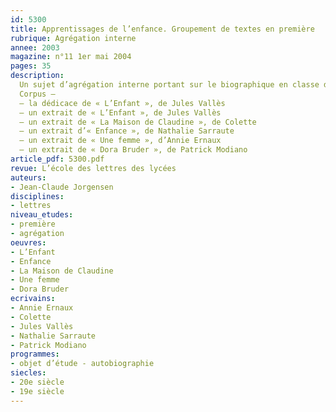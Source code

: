 ```yaml
---
id: 5300
title: Apprentissages de l’enfance. Groupement de textes en première
rubrique: Agrégation interne
annee: 2003
magazine: n°11 1er mai 2004
pages: 35
description: 
  Un sujet d’agrégation interne portant sur le biographique en classe de première – « Dans le cadre de l’objet d’étude “le biographique” en classe de première, vous entreprendrez l’étude du groupement de textes ci-dessous. Vous définirez votre projet d’ensemble ainsi que ses modalités d’exécution. »
  Corpus – 
  – la dédicace de « L’Enfant », de Jules Vallès
  – un extrait de « L’Enfant », de Jules Vallès
  – un extrait de « La Maison de Claudine », de Colette
  – un extrait d’« Enfance », de Nathalie Sarraute
  – un extrait de « Une femme », d’Annie Ernaux
  – un extrait de « Dora Bruder », de Patrick Modiano
article_pdf: 5300.pdf
revue: L’école des lettres des lycées
auteurs:
- Jean-Claude Jorgensen
disciplines:
- lettres
niveau_etudes:
- première
- agrégation
oeuvres:
- L’Enfant
- Enfance
- La Maison de Claudine
- Une femme
- Dora Bruder
ecrivains:
- Annie Ernaux
- Colette
- Jules Vallès
- Nathalie Sarraute
- Patrick Modiano
programmes:
- objet d’étude - autobiographie
siecles:
- 20e siècle
- 19e siècle
---
```

